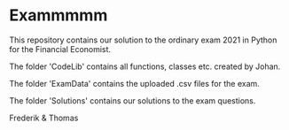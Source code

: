 # Exammmmm

This repository contains our solution to the ordinary exam 2021 in Python for the Financial Economist.

The folder 'CodeLib' contains all functions, classes etc. created by Johan.

The folder 'ExamData' contains the uploaded .csv files for the exam.

The folder 'Solutions' contains our solutions to the exam questions.

Frederik & Thomas
